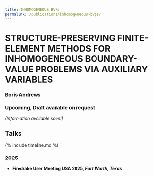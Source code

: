 ```yaml
---
title: INHOMOGENEOUS BVPs
permalink: /publications/inhomogeneous-bvps/
---
```


# STRUCTURE-PRESERVING FINITE-ELEMENT METHODS FOR INHOMOGENEOUS BOUNDARY-VALUE PROBLEMS VIA AUXILIARY VARIABLES

### Boris Andrews

### Upcoming, Draft available on request

*(Information available soon!)*

## Talks

{% include timeline.md %}

<div class="timeline">
  <div class="outer">
    <div class="card">
      <div class="info">
        <h3 class="title">2025</h3>
        <p><ul>
          <li><strong>Firedrake User Meeting USA 2025, <em>Fort Worth, Texas</em></strong></li>
          <!-- <div style="text-align: center; padding: 10px 0;"><strong>⬆️ UPCOMING | PAST ⬇️</strong></div> -->
        </ul></p>
      </div>
    </div>
  </div>
</div>
